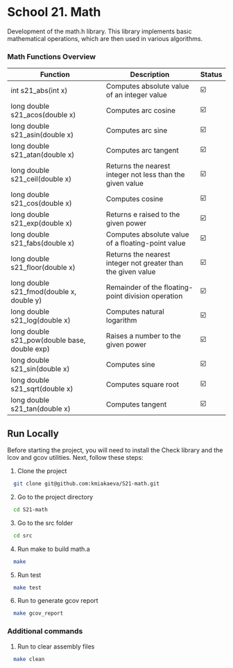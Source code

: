 # School 21. Math

Development of the math.h library. This library implements basic mathematical operations, which are then used in various algorithms.

### Math Functions Overview

| Function | Description | Status |
| -------- | ----------- |--------|
| int s21_abs(int x) | Computes absolute value of an integer value |   ☑️   |
| long double s21_acos(double x) | Computes arc cosine |   ☑️   |
| long double s21_asin(double x) | Computes arc sine |   ☑️   |
| long double s21_atan(double x) | Computes arc tangent |   ☑️   |
| long double s21_ceil(double x) | Returns the nearest integer not less than the given value |   ☑️   |
| long double s21_cos(double x) | Computes cosine |   ☑️   |
| long double s21_exp(double x) | Returns e raised to the given power |   ☑️   |
| long double s21_fabs(double x) | Computes absolute value of a floating-point value |   ☑️   |
| long double s21_floor(double x) | Returns the nearest integer not greater than the given value |   ☑️   |
| long double s21_fmod(double x, double y) | Remainder of the floating-point division operation |   ☑️   |
| long double s21_log(double x) | Computes natural logarithm |   ☑️   |
| long double s21_pow(double base, double exp) | Raises a number to the given power |   ☑️   |
| long double s21_sin(double x) | Computes sine |   ☑️   |
| long double s21_sqrt(double x) | Computes square root |   ☑️   |
| long double s21_tan(double x) | Computes tangent |   ☑️   |


## Run Locally
Before starting the project, you will need to install the Check library and the lcov and gcov utilities. Next, follow these steps:

1. Clone the project

```bash
  git clone git@github.com:kmiakaeva/S21-math.git
```

2. Go to the project directory

```bash
  cd S21-math
```

3. Go to the src folder

```bash
  cd src
```

4. Run make to build math.a

```bash
  make
```

5. Run test

```bash
  make test
```

6. Run to generate gcov report

```bash
  make gcov_report
```

### Additional commands

1. Run to clear assembly files

```bash
  make clean
```
